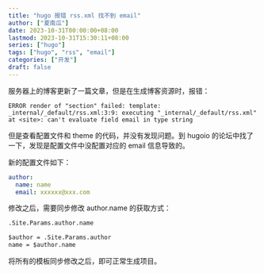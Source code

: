 ```yaml
---
title: "hugo 报错 rss.xml 找不到 email"
author: ["夏南瓜"]
date: 2023-10-31T00:00:00+08:00
lastmod: 2023-10-31T15:30:11+08:00
series: ["hugo"]
tags: ["hugo", "rss", "email"]
categories: ["开发"]
draft: false
---
```


服务器上的博客更新了一篇文章，但是在生成博客资源时，报错：

```text
ERROR render of "section" failed: template: _internal/_default/rss.xml:3:9: executing "_internal/_default/rss.xml" at <site>: can't evaluate field email in type string
```

但是查看配置文件和 theme 的代码，并没有发现问题。到 hugoio 的论坛中找了一下，发现是配置文件中没配置对应的 email 信息导致的。

新的配置文件如下：

```yaml
author:
  name: name
  email: xxxxxx@xxx.com
```

修改之后，需要同步修改 author.name 的获取方式：

```html
.Site.Params.author.name

$author = .Site.Params.author
name = $author.name
```

将所有的模板同步修改之后，即可正常生成项目。
